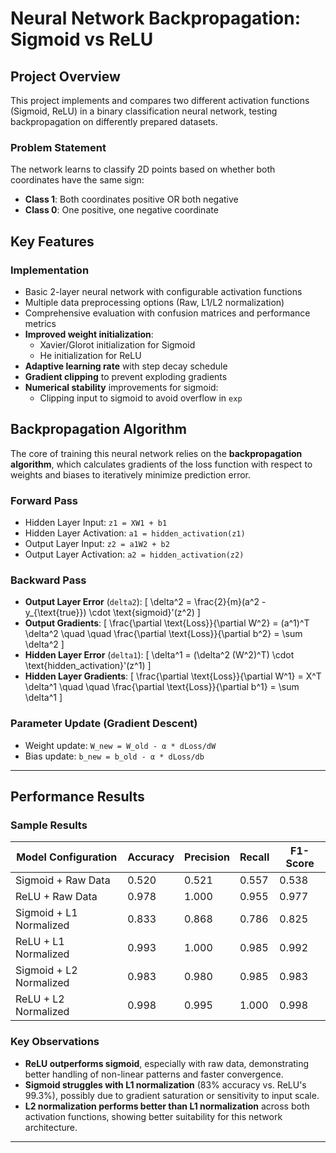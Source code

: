 
# Neural Network Backpropagation: Sigmoid vs ReLU

## Project Overview

This project implements and compares two different activation functions (Sigmoid, ReLU) in a binary classification neural network, testing backpropagation on differently prepared datasets.

### Problem Statement

The network learns to classify 2D points based on whether both coordinates have the same sign:

- **Class 1**: Both coordinates positive OR both negative  
- **Class 0**: One positive, one negative coordinate

## Key Features

### Implementation

- Basic 2-layer neural network with configurable activation functions
- Multiple data preprocessing options (Raw, L1/L2 normalization)
- Comprehensive evaluation with confusion matrices and performance metrics
- **Improved weight initialization**:
  - Xavier/Glorot initialization for Sigmoid
  - He initialization for ReLU
- **Adaptive learning rate** with step decay schedule
- **Gradient clipping** to prevent exploding gradients
- **Numerical stability** improvements for sigmoid:
  - Clipping input to sigmoid to avoid overflow in `exp`

## Backpropagation Algorithm

The core of training this neural network relies on the **backpropagation algorithm**, which calculates gradients of the loss function with respect to weights and biases to iteratively minimize prediction error.

### Forward Pass

- Hidden Layer Input: `z1 = XW1 + b1`
- Hidden Layer Activation: `a1 = hidden_activation(z1)`
- Output Layer Input: `z2 = a1W2 + b2`
- Output Layer Activation: `a2 = hidden_activation(z2)`

### Backward Pass

- **Output Layer Error** (`delta2`):
  \[
  \delta^2 = \frac{2}{m}(a^2 - y_{\text{true}}) \cdot \text{sigmoid}'(z^2)
  \]
- **Output Gradients**:
  \[
  \frac{\partial \text{Loss}}{\partial W^2} = (a^1)^T \delta^2 \quad \quad
  \frac{\partial \text{Loss}}{\partial b^2} = \sum \delta^2
  \]
- **Hidden Layer Error** (`delta1`):
  \[
  \delta^1 = (\delta^2 (W^2)^T) \cdot \text{hidden\_activation}'(z^1)
  \]
- **Hidden Layer Gradients**:
  \[
  \frac{\partial \text{Loss}}{\partial W^1} = X^T \delta^1 \quad \quad
  \frac{\partial \text{Loss}}{\partial b^1} = \sum \delta^1
  \]

### Parameter Update (Gradient Descent)

- Weight update: `W_new = W_old - α * dLoss/dW`
- Bias update: `b_new = b_old - α * dLoss/db`

---

## Performance Results

### Sample Results

| **Model Configuration**     | **Accuracy** | **Precision** | **Recall** | **F1-Score** |
|-----------------------------|--------------|---------------|------------|--------------|
| Sigmoid + Raw Data          | 0.520        | 0.521         | 0.557      | 0.538        |
| ReLU + Raw Data             | 0.978        | 1.000         | 0.955      | 0.977        |
| Sigmoid + L1 Normalized     | 0.833        | 0.868         | 0.786      | 0.825        |
| ReLU + L1 Normalized        | 0.993        | 1.000         | 0.985      | 0.992        |
| Sigmoid + L2 Normalized     | 0.983        | 0.980         | 0.985      | 0.983        |
| ReLU + L2 Normalized        | 0.998        | 0.995         | 1.000      | 0.998        |

### Key Observations

- **ReLU outperforms sigmoid**, especially with raw data, demonstrating better handling of non-linear patterns and faster convergence.
- **Sigmoid struggles with L1 normalization** (83% accuracy vs. ReLU's 99.3%), possibly due to gradient saturation or sensitivity to input scale.
- **L2 normalization performs better than L1 normalization** across both activation functions, showing better suitability for this network architecture.

---
